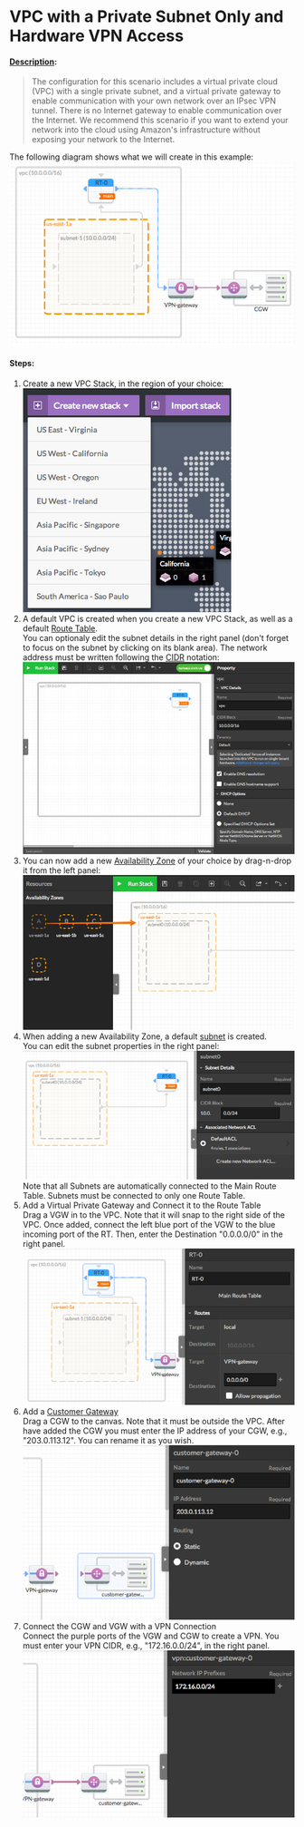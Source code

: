# VPC with a Private Subnet Only and Hardware VPN Access

#### [Description](http://docs.aws.amazon.com/AmazonVPC/latest/UserGuide/VPC_Scenario4.html):
> The configuration for this scenario includes a virtual private cloud (VPC) with a single private subnet, and a virtual private gateway to enable communication with your own network over an IPsec VPN tunnel. There is no Internet gateway to enable communication over the Internet. We recommend this scenario if you want to extend your network into the cloud using Amazon's infrastructure without exposing your network to the Internet.

The following diagram shows what we will create in this example:<br />
![](https://raw.githubusercontent.com/MadeiraCloud/docs-image/master/vpc_stack_prohw.png)<br />

#### Steps:

1. Create a new VPC Stack, in the region of your choice:<br />
![](https://raw.githubusercontent.com/MadeiraCloud/docs-image/master/vpc_region.png)<br />
2. A default VPC is created when you create a new VPC Stack, as well as a default [Route Table](http://docs.aws.amazon.com/AmazonVPC/latest/UserGuide/VPC_Route_Tables.html).<br />
You can optionaly edit the subnet details in the right panel (don't forget to focus on the subnet by clicking on its blank area). The network address must be written following the [CIDR](http://en.wikipedia.org/wiki/Classless_Inter-Domain_Routing) notation:<br />
![](https://raw.githubusercontent.com/MadeiraCloud/docs-image/master/vpc_default.png)
3. You can now add a new [Availability Zone](http://docs.aws.amazon.com/AWSEC2/latest/UserGuide/using-regions-availability-zones.html) of your choice by drag-n-drop it from the left panel:<br />
![](https://raw.githubusercontent.com/MadeiraCloud/docs-image/master/vpc_az.png)<br />
4. When adding a new Availability Zone, a default [subnet](http://docs.aws.amazon.com/AmazonVPC/latest/UserGuide/VPC_Subnets.html) is created.<br />
You can edit the subnet properties in the right panel:<br />
![](https://raw.githubusercontent.com/MadeiraCloud/docs-image/master/vpc_edit_subnet.png)<br />
Note that all Subnets are automatically connected to the Main Route Table. Subnets must be connected to only one Route Table.
5. Add a Virtual Private Gateway and Connect it to the Route Table<br />
Drag a VGW in to the VPC. Note that it will snap to the right side of the VPC. Once added, connect the left blue port of the VGW to the blue incoming port of the RT. Then, enter the Destination "0.0.0.0/0" in the right panel.<br />
![](https://raw.githubusercontent.com/MadeiraCloud/docs-image/master/vpc_vpn_pro.png)<br />
6. Add a [Customer Gateway](http://docs.aws.amazon.com/AmazonVPC/latest/NetworkAdminGuide/Introduction.html)<br />
Drag a CGW to the canvas. Note that it must be outside the VPC. After have added the CGW you must enter the IP address of your CGW, e.g., "203.0.113.12". You can rename it as you wish.<br />
![](https://raw.githubusercontent.com/MadeiraCloud/docs-image/master/vpc_cgw_pro.png)<br />
7. Connect the CGW and VGW with a VPN Connection<br />
Connect the purple ports of the VGW and CGW to create a VPN. You must enter your VPN CIDR, e.g., "172.16.0.0/24", in the right panel.<br />
![](https://raw.githubusercontent.com/MadeiraCloud/docs-image/master/vpc_cgw_vpn_pro.png)<br />

